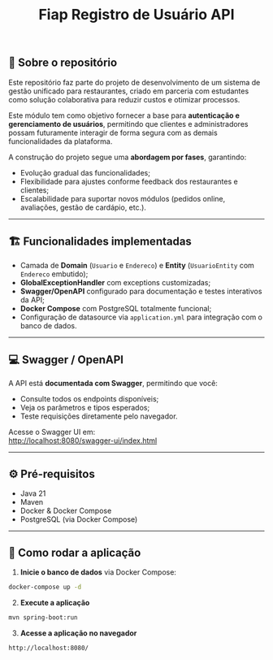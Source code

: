 <br>
<h1 align="center">
Fiap Registro de Usuário API
</h1>
<br>

## 💬 Sobre o repositório

Este repositório faz parte do projeto de desenvolvimento de um sistema de gestão unificado para restaurantes, criado em parceria com estudantes como solução colaborativa para reduzir custos e otimizar processos.

Este módulo tem como objetivo fornecer a base para **autenticação e gerenciamento de usuários**, permitindo que clientes e administradores possam futuramente interagir de forma segura com as demais funcionalidades da plataforma.

A construção do projeto segue uma **abordagem por fases**, garantindo:

- Evolução gradual das funcionalidades;
- Flexibilidade para ajustes conforme feedback dos restaurantes e clientes;
- Escalabilidade para suportar novos módulos (pedidos online, avaliações, gestão de cardápio, etc.).

---

## 🏗️ Funcionalidades implementadas

- Camada de **Domain** (`Usuario` e `Endereco`) e **Entity** (`UsuarioEntity` com `Endereco` embutido);
- **GlobalExceptionHandler** com exceptions customizadas;
- **Swagger/OpenAPI** configurado para documentação e testes interativos da API;
- **Docker Compose** com PostgreSQL totalmente funcional;
- Configuração de datasource via `application.yml` para integração com o banco de dados.

---

## 💻 Swagger / OpenAPI

A API está **documentada com Swagger**, permitindo que você:

- Consulte todos os endpoints disponíveis;
- Veja os parâmetros e tipos esperados;
- Teste requisições diretamente pelo navegador.

Acesse o Swagger UI em:  
[http://localhost:8080/swagger-ui/index.html](http://localhost:8080/swagger-ui/index.html)

---

## ⚙️ Pré-requisitos

- Java 21
- Maven
- Docker & Docker Compose
- PostgreSQL (via Docker Compose)

---

## 🚀 Como rodar a aplicação

1. **Inicie o banco de dados** via Docker Compose:

```bash
docker-compose up -d
```

2. **Execute a aplicação**

```bash
mvn spring-boot:run
```
3. **Acesse a aplicação no navegador**

```arduino
http://localhost:8080/
```